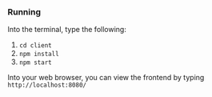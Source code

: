 ### Running
Into the terminal, type the following:
1. `cd client`
2. `npm install`
3. `npm start`

Into your web browser, you can view the frontend by typing
`http://localhost:8080/`
